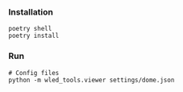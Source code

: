 ### Installation

```
poetry shell
poetry install
```

### Run

```
# Config files
python -m wled_tools.viewer settings/dome.json
```

